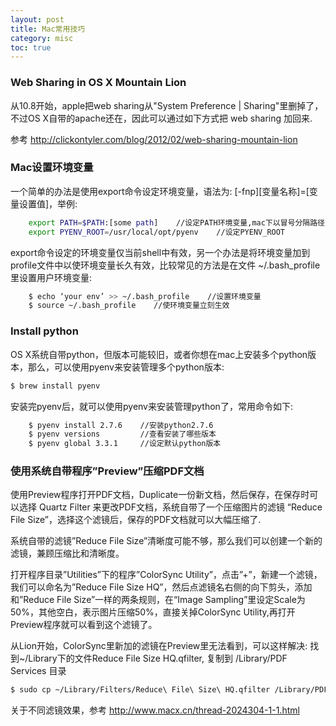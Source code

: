 ```yaml
--- 
layout: post
title: Mac常用技巧
category: misc
toc: true
---
```


### Web Sharing in OS X Mountain Lion

从10.8开始，apple把web sharing从"System Preference | Sharing"里删掉了，不过OS X自带的apache还在，因此可以通过如下方式把 web sharing 加回来.

参考 <http://clickontyler.com/blog/2012/02/web-sharing-mountain-lion>

### Mac设置环境变量

一个简单的办法是使用export命令设定环境变量，语法为: [-fnp][变量名称]=[变量设置值]，举例:

```sh
    export PATH=$PATH:[some path]    //设定PATH环境变量,mac下以冒号分隔路径
    export PYENV_ROOT=/usr/local/opt/pyenv    //设定PYENV_ROOT
```

export命令设定的环境变量仅当前shell中有效，另一个办法是将环境变量加到profile文件中以使环境变量长久有效，比较常见的方法是在文件 ~/.bash_profile 里设置用户环境变量:

```sh
    $ echo ‘your env’ >> ~/.bash_profile    //设置环境变量
    $ source ~/.bash_profile    //使环境变量立刻生效
```

### Install python

OS X系统自带python，但版本可能较旧，或者你想在mac上安装多个python版本，那么，可以使用pyenv来安装管理多个python版本:

```sh
$ brew install pyenv
```

安装完pyenv后，就可以使用pyenv来安装管理python了，常用命令如下:

```sh
    $ pyenv install 2.7.6    //安装python2.7.6
    $ pyenv versions         //查看安装了哪些版本
    $ pyenv global 3.3.1     //设定默认python版本
```

### 使用系统自带程序”Preview”压缩PDF文档

使用Preview程序打开PDF文档，Duplicate一份新文档，然后保存，在保存时可以选择 Quartz Filter 来更改PDF文档，系统自带了一个压缩图片的滤镜 “Reduce File Size”，选择这个滤镜后，保存的PDF文档就可以大幅压缩了.

系统自带的滤镜”Reduce File Size”清晰度可能不够，那么我们可以创建一个新的滤镜，兼顾压缩比和清晰度。

打开程序目录”Utilities”下的程序”ColorSync Utility”，点击”+”，新建一个滤镜，我们可以命名为”Reduce File Size HQ”，然后点滤镜名右侧的向下剪头，添加和”Reduce File Size”一样的两条规则，在“Image Sampling”里设定Scale为50%，其他空白，表示图片压缩50%，直接关掉ColorSync Utility,再打开Preview程序就可以看到这个滤镜了。

从Lion开始，ColorSync里新加的滤镜在Preview里无法看到，可以这样解决: 找到~/Library下的文件Reduce File Size HQ.qfilter, 复制到 /Library/PDF Services 目录

```sh
$ sudo cp ~/Library/Filters/Reduce\ File\ Size\ HQ.qfilter /Library/PDF\ Services/
```

关于不同滤镜效果，参考 <http://www.macx.cn/thread-2024304-1-1.html>